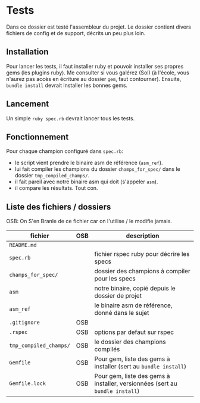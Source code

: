 # Tests

Dans ce dossier est testé l'assembleur du projet.
Le dossier contient divers fichiers de config et de support, décrits un peu plus loin.

## Installation

Pour lancer les tests, il faut installer ruby et pouvoir installer ses propres gems (les plugins ruby).
Me consulter si vous galérez (Sol) (à l'école, vous n'aurez pas accès en écriture au dossier `gem`, faut contourner).
Ensuite, `bundle install` devrait installer les bonnes gems.

## Lancement

Un simple `ruby spec.rb` devrait lancer tous les tests.

## Fonctionnement

Pour chaque champion configuré dans `spec.rb`:

- le script vient prendre le binaire asm de référence (`asm_ref`).
- lui fait compiler les champions du dossier `champs_for_spec/` dans le dossier `tmp_compiled_champs/`.
- il fait pareil avec notre binaire asm qui doit (s'appeler `asm`).
- il compare les résultats. Tout con.

## Liste des fichiers / dossiers

OSB: On S'en Branle de ce fichier car on l'utilise / le modifie jamais.

| fichier               | OSB | description                                                                  |
|-----------------------|-----|------------------------------------------------------------------------------|
| `README.md`           |     |                                                                              |
| `spec.rb`             |     | fichier rspec ruby pour décrire les specs                                    |
| `champs_for_spec/`    |     | dossier des champions à compiler pour les specs                              |
| `asm`                 |     | notre binaire, copié depuis le dossier de projet                             |
| `asm_ref`             |     | le binaire asm de référence, donné dans le sujet                             |
| `.gitignore`          | OSB |                                                                              |
| `.rspec`              | OSB | options par defaut sur rspec                                                 |
| `tmp_compiled_champs/`| OSB | le dossier des champions compilés                                            |
| `Gemfile`             | OSB | Pour gem, liste des gems à installer (sert au `bundle install`)              |
| `Gemfile.lock`        | OSB | Pour gem, liste des gems à installer, versionnées (sert au `bundle install`) |
